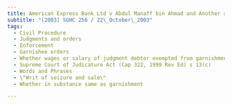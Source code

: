```yaml
---
title: American Express Bank Ltd v Abdul Manaff bin Ahmad and Another and Other Appeals 
subtitle: "[2003] SGHC 256 / 22\_October\_2003"
tags:
  - Civil Procedure
  - Judgments and orders
  - Enforcement
  - Garnishee orders
  - Whether wages or salary of judgment debtor exempted from garnishment
  - Supreme Court of Judicature Act (Cap 322, 1999 Rev Ed) s 13(c)
  - Words and Phrases
  - \"Writ of seizure and sale\"
  - Whether in substance same as garnishment

---
```


